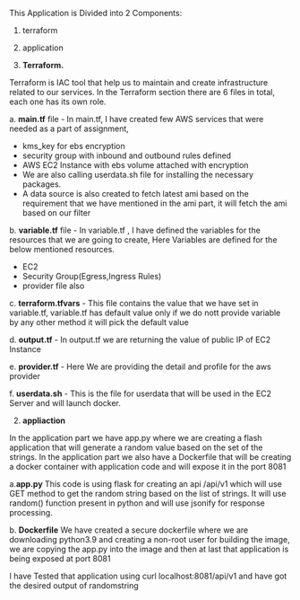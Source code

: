 This Application is Divided into 2 Components:
1. terraform
2. application

1. **Terraform.**

Terraform is IAC tool that help us to maintain and create infrastructure related to our services.
In the Terraform section there are 6 files in total, each one has its own role.

a. **main.tf** file - In main.tf,  I have created few AWS services that were needed as a part of assignment,
   - kms_key for ebs encryption
   - security group with inbound and outbound rules defined
   - AWS EC2 Instance with ebs volume attached with encryption
   - We are also calling userdata.sh file for installing the necessary packages.
   - A data source is also created to fetch latest ami based on the requirement that we have mentioned in the ami part, it will fetch the ami based on our filter

b. **variable.tf** file - In variable.tf , I have defined the variables for the resources that we are going to create, Here Variables are defined for the below mentioned resources.
   - EC2
   - Security Group(Egress,Ingress Rules)
   - provider file also

c. **terraform.tfvars** - This file contains the value that we have set in variable.tf, variable.tf has default value only if we do nott provide variable by any other method it will pick the default value

d. **output.tf** - In output.tf we are returning the value of public IP of EC2 Instance

e. **provider.tf** -  Here We are providing the detail and profile for the aws provider

f. **userdata.sh** - This is the file for userdata that will be used in the EC2 Server and will launch docker.

2. **appliaction**

In the application part we have app.py where we are creating a flash application that will generate a random value based on the set of the strings.
In the application part we also have a Dockerfile that will be creating a docker container with application code and will expose it in the port 8081

a.**app.py**
  This code is using flask for creating an api /api/v1 which will use GET method to get the random string based on the list of strings. It will use random() function present in python and will use jsonify for response processing.

b. **Dockerfile**
  We have created a secure dockerfile where we are downloading python3.9  and creating a non-root user for building the image, we are copying the app.py into the image and then at last that application is being exposed at port 8081

I have Tested that application using curl localhost:8081/api/v1 and have got the desired output of randomstring












  
